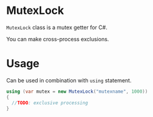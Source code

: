 # MutexLock

`MutexLock` class is a mutex getter for C#.

You can make cross-process exclusions.


# Usage

Can be used in combination with `using` statement.

```C#
using (var mutex = new MutexLock("mutexname", 1000))
{
  //TODO: exclusive processing
}
